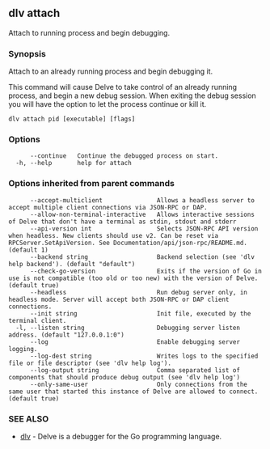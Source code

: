 ## dlv attach

Attach to running process and begin debugging.

### Synopsis

Attach to an already running process and begin debugging it.

This command will cause Delve to take control of an already running process, and
begin a new debug session.  When exiting the debug session you will have the
option to let the process continue or kill it.


```
dlv attach pid [executable] [flags]
```

### Options

```
      --continue   Continue the debugged process on start.
  -h, --help       help for attach
```

### Options inherited from parent commands

```
      --accept-multiclient               Allows a headless server to accept multiple client connections via JSON-RPC or DAP.
      --allow-non-terminal-interactive   Allows interactive sessions of Delve that don't have a terminal as stdin, stdout and stderr
      --api-version int                  Selects JSON-RPC API version when headless. New clients should use v2. Can be reset via RPCServer.SetApiVersion. See Documentation/api/json-rpc/README.md. (default 1)
      --backend string                   Backend selection (see 'dlv help backend'). (default "default")
      --check-go-version                 Exits if the version of Go in use is not compatible (too old or too new) with the version of Delve. (default true)
      --headless                         Run debug server only, in headless mode. Server will accept both JSON-RPC or DAP client connections.
      --init string                      Init file, executed by the terminal client.
  -l, --listen string                    Debugging server listen address. (default "127.0.0.1:0")
      --log                              Enable debugging server logging.
      --log-dest string                  Writes logs to the specified file or file descriptor (see 'dlv help log').
      --log-output string                Comma separated list of components that should produce debug output (see 'dlv help log')
      --only-same-user                   Only connections from the same user that started this instance of Delve are allowed to connect. (default true)
```

### SEE ALSO

* [dlv](dlv.md)	 - Delve is a debugger for the Go programming language.

